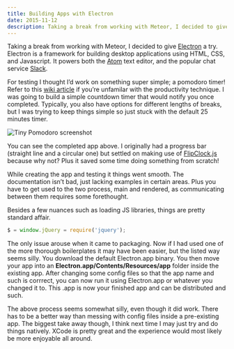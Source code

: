 ```yaml
---
title: Building Apps with Electron
date: 2015-11-12
description: Taking a break from working with Meteor, I decided to give Electron a try. Electron is a framework for building desktop applications using HTML, CSS, and Javascript. It powers both the Atom text editor, and the popular chat service Slack.
---
```


Taking a break from working with Meteor, I decided to give [Electron](https://electron.atom.io/) a try. Electron is a framework for building desktop applications using HTML, CSS, and Javascript. It powers both the [Atom](https://atom.io/) text editor, and the popular chat service [Slack](https://slack.com/).

For testing I thought I’d work on something super simple; a pomodoro timer! Refer to this [wiki article](https://en.wikipedia.org/wiki/Pomodoro_Technique) if you’re unfamilar with the productivity technique. I was going to build a simple countdown timer that would notify you once completed. Typically, you also have options for different lengths of breaks, but I was trying to keep things simple so just stuck with the default 25 minutes timer.

![Tiny Pomodoro screenshot](/images/tiny_pomodoro.png)

You can see the completed app above. I originally had a progress bar (straight line and a circular one) but settled on making use of [FlipClock.js](http://flipclockjs.com/) because why not? Plus it saved some time doing something from scratch!

While creating the app and testing it things went smooth. The documentation isn’t bad, just lacking examples in certain areas. Plus you have to get used to the two process, main and rendered, as communicating between them requires some forethought.

Besides a few nuances such as loading JS libraries, things are pretty standard affair.

```js
$ = window.jQuery = require('jquery');
```

The only issue arouse when it came to packaging. Now if I had used one of the more thorough boilerplates it may have been easier, but the listed way seems silly. You download the default Electron.app binary. You then move your app into an **Electron.app/Contents/Resources/app** folder inside the existing app. After changing some config files so that the app name and such is corrrect, you can now run it using Electron.app or whatever you changed it to. This .app is now your finished app and can be distributed and such.

The above process seems somewhat silly, even though it did work. There has to be a better way than messing with config files inside a pre-existing app. The biggest take away though, I think next time I may just try and do things natively. XCode is pretty great and the experience would most likely be more enjoyable all around.
